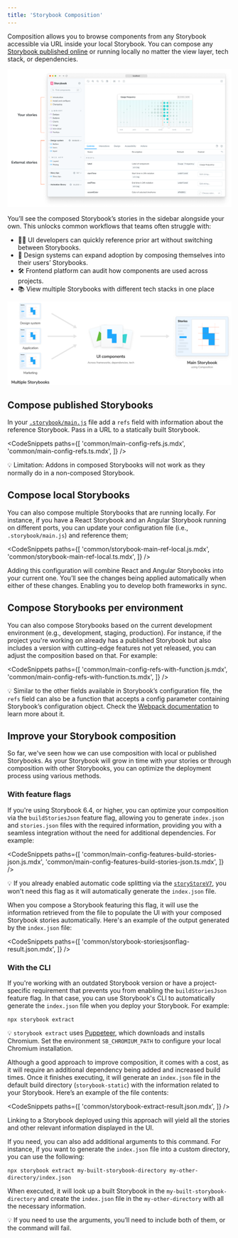```yaml
---
title: 'Storybook Composition'
---
```


Composition allows you to browse components from any Storybook accessible via URL inside your local Storybook. You can compose any [Storybook published online](./publish-storybook.md) or running locally no matter the view layer, tech stack, or dependencies.

![Storybook reference external](./reference-external-storybooks-composition.png)

You’ll see the composed Storybook’s stories in the sidebar alongside your own. This unlocks common workflows that teams often struggle with:

- 👩‍💻 UI developers can quickly reference prior art without switching between Storybooks.
- 🎨 Design systems can expand adoption by composing themselves into their users’ Storybooks.
- 🛠 Frontend platform can audit how components are used across projects.
- 📚 View multiple Storybooks with different tech stacks in one place

![Storybook composition](./combine-storybooks.png)

## Compose published Storybooks

In your [`.storybook/main.js`](../configure/overview.md#configure-story-rendering) file add a `refs` field with information about the reference Storybook. Pass in a URL to a statically built Storybook.

<!-- prettier-ignore-start -->

<CodeSnippets
  paths={[
    'common/main-config-refs.js.mdx',
    'common/main-config-refs.ts.mdx',
  ]}
/>

<!-- prettier-ignore-end -->

<div class="aside">
 💡 Limitation: Addons in composed Storybooks will not work as they normally do in a non-composed Storybook.
</div>

## Compose local Storybooks

You can also compose multiple Storybooks that are running locally. For instance, if you have a React Storybook and an Angular Storybook running on different ports, you can update your configuration file (i.e., `.storybook/main.js`) and reference them;

<!-- prettier-ignore-start -->

<CodeSnippets
  paths={[
    'common/storybook-main-ref-local.js.mdx',
    'common/storybook-main-ref-local.ts.mdx',
  ]}
/>

<!-- prettier-ignore-end -->

Adding this configuration will combine React and Angular Storybooks into your current one. You’ll see the changes being applied automatically when either of these changes. Enabling you to develop both frameworks in sync.

## Compose Storybooks per environment

You can also compose Storybooks based on the current development environment (e.g., development, staging, production). For instance, if the project you're working on already has a published Storybook but also includes a version with cutting-edge features not yet released, you can adjust the composition based on that. For example:

<!-- prettier-ignore-start -->

<CodeSnippets
  paths={[
    'common/main-config-refs-with-function.js.mdx',
    'common/main-config-refs-with-function.ts.mdx',
  ]}
/>

<!-- prettier-ignore-end -->

<div class="aside">

💡 Similar to the other fields available in Storybook’s configuration file, the `refs` field can also be a function that accepts a config parameter containing Storybook’s configuration object. Check the [Webpack documentation](../builders/webpack.md#override-the-default-configuration) to learn more about it.

</div>

## Improve your Storybook composition

So far, we've seen how we can use composition with local or published Storybooks. As your Storybook will grow in time with your stories or through composition with other Storybooks, you can optimize the deployment process using various methods.

### With feature flags

If you're using Storybook 6.4, or higher, you can optimize your composition via the `buildStoriesJson` feature flag, allowing you to generate `index.json` and `stories.json` files with the required information, providing you with a seamless integration without the need for additional dependencies. For example:

<!-- prettier-ignore-start -->

<CodeSnippets
  paths={[
    'common/main-config-features-build-stories-json.js.mdx',
    'common/main-config-features-build-stories-json.ts.mdx',
  ]}
/>

<!-- prettier-ignore-end -->

<div class="aside">

💡 If you already enabled automatic code splitting via the [`storyStoreV7`](https://storybook.js.org/docs/react/builders/webpack#code-splitting), you won't need this flag as it will automatically generate the `index.json` file.

</div>

When you compose a Storybook featuring this flag, it will use the information retrieved from the file to populate the UI with your composed Storybook stories automatically. Here's an example of the output generated by the `index.json` file:

<!-- prettier-ignore-start -->

<CodeSnippets
  paths={[
    'common/storybook-storiesjsonflag-result.json.mdx',
  ]}
/>

<!-- prettier-ignore-end -->

### With the CLI

If you're working with an outdated Storybook version or have a project-specific requirement that prevents you from enabling the `buildStoriesJson` feature flag. In that case, you can use Storybook's CLI to automatically generate the `index.json` file when you deploy your Storybook. For example:

```shell
npx storybook extract
```

<div class="aside">

💡 `storybook extract` uses [Puppeteer](https://www.npmjs.com/package/puppeteer), which downloads and installs Chromium. Set the environment `SB_CHROMIUM_PATH` to configure your local Chromium installation.

</div>

Although a good approach to improve composition, it comes with a cost, as it will require an additional dependency being added and increased build times. Once it finishes executing, it will generate an `index.json` file in the default build directory (`storybook-static`) with the information related to your Storybook. Here’s an example of the file contents:

<!-- prettier-ignore-start -->

<CodeSnippets
  paths={[
    'common/storybook-extract-result.json.mdx',
  ]}
/>

<!-- prettier-ignore-end -->

Linking to a Storybook deployed using this approach will yield all the stories and other relevant information displayed in the UI.

If you need, you can also add additional arguments to this command. For instance, if you want to generate the `index.json` file into a custom directory, you can use the following:

```shell
npx storybook extract my-built-storybook-directory my-other-directory/index.json
```

When executed, it will look up a built Storybook in the `my-built-storybook-directory` and create the `index.json` file in the `my-other-directory` with all the necessary information.

<div class="aside">

💡 If you need to use the arguments, you’ll need to include both of them, or the command will fail.

</div>
